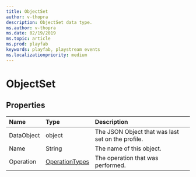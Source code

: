```yaml
---
title: ObjectSet
author: v-thopra
description: ObjectSet data type.
ms.author: v-thopra
ms.date: 02/19/2019
ms.topic: article
ms.prod: playfab
keywords: playfab, playstream events
ms.localizationpriority: medium
---
```


# ObjectSet

## Properties

|Name|Type|Description|
| :--------------------|:-------------------|:----------------------|
|DataObject|object|The JSON Object that was last set on the profile.|
|Name|String|The name of this object.|
|Operation|[OperationTypes](operationtypes.md)|The operation that was performed.|
